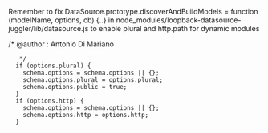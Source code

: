 
Remember to fix DataSource.prototype.discoverAndBuildModels = function (modelName, options, cb) {..}
in  node_modules/loopback-datasource-juggler/lib/datasource.js to enable plural and http.path for dynamic modules


/*
          @author : Antonio Di Mariano


       */
      if (options.plural) {
        schema.options = schema.options || {};
        schema.options.plural = options.plural;
        schema.options.public = true;
      }
      if (options.http) {
        schema.options = schema.options || {};
        schema.options.http = options.http;
      }

